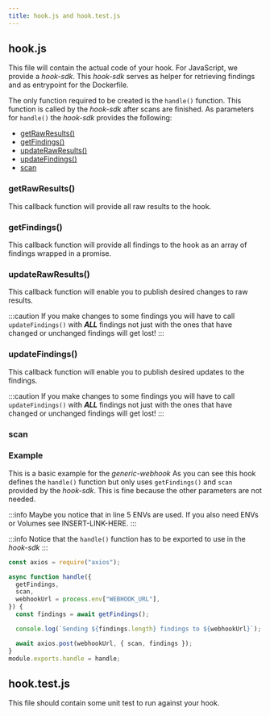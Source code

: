 ```yaml
---
title: hook.js and hook.test.js
---
```


## hook.js

This file will contain the actual code of your hook.
For JavaScript, we provide a *hook-sdk*.
This *hook-sdk* serves as helper for retrieving findings and as entrypoint for the Dockerfile.

The only function required to be created is the `handle()` function.
This function is called by the *hook-sdk* after scans are finished.
As parameters for `handle()` the *hook-sdk* provides the following:
- [getRawResults()](#getrawresults)
- [getFindings()](#getfindings)
- [updateRawResults()](#updaterawresults)
- [updateFindings()](#updatefindings)
- [scan](#scan)

### getRawResults()

This callback function will provide all raw results to the hook.

### getFindings()

This callback function will provide all findings to the hook as an array of findings wrapped in a promise.

### updateRawResults()

This callback function will enable you to publish desired changes to raw results.

:::caution
If you make changes to some findings you will have to call `updateFindings()` with ***ALL*** findings not just with the ones that have changed or unchanged findings will get lost!
:::

### updateFindings()

This callback function will enable you to publish desired updates to the findings.

:::caution
If you make changes to some findings you will have to call `updateFindings()` with ***ALL*** findings not just with the ones that have changed or unchanged findings will get lost!
:::

### scan

### Example

This is a basic example for the *generic-webhook*
As you can see this hook defines the `handle()` function but only uses `getFindings()` and `scan` provided by the *hook-sdk*.
This is fine because the other parameters are not needed.

:::info
Maybe you notice that in line 5 ENVs are used.
If you also need ENVs or Volumes see INSERT-LINK-HERE.
:::

:::info
Notice that the `handle()` function has to be exported to use in the *hook-sdk*
:::

```js
const axios = require("axios");

async function handle({
  getFindings,
  scan,
  webhookUrl = process.env["WEBHOOK_URL"],
}) {
  const findings = await getFindings();

  console.log(`Sending ${findings.length} findings to ${webhookUrl}`);

  await axios.post(webhookUrl, { scan, findings });
}
module.exports.handle = handle;
```

## hook.test.js

This file should contain some unit test to run against your hook.
